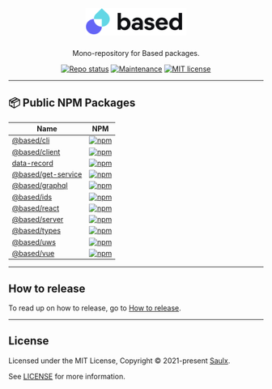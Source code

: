 <div align="center">
  <a href="javascript:void(0);" style="pointer-events: none;">
    <img src="./.docs/assets/based.svg" style="width: 200px; padding-bottom: 10px;" />
  </a>

  <p align="center">
    Mono-repository for Based packages.
  </p>

[![Repo status](https://www.repostatus.org/badges/latest/wip.svg)](./README)
[![Maintenance](https://img.shields.io/badge/Maintained%3F-yes-green.svg)](https://github.com/atelier-saulx/based/graphs/commit-activity)
[![MIT license](https://img.shields.io/badge/License-MIT-green.svg)](./LICENSE)

</div>

---

## 📦 Public NPM Packages

| Name                                                    | NPM                                                                                                          |
| ------------------------------------------------------- | ------------------------------------------------------------------------------------------------------------ |
| [@based/cli](./packages/cli/README.md)                  | [![npm](https://img.shields.io/npm/v/@based/cli)](https://www.npmjs.com/package/@based/cli)                  |
| [@based/client](./packages/client/README.md)            | [![npm](https://img.shields.io/npm/v/@based/client)](https://www.npmjs.com/package/@based/client)            |
| [data-record](./packages/data-record/README.md)         | [![npm](https://img.shields.io/npm/v/data-record)](https://www.npmjs.com/package/data-record)                |
| [@based/get-service](./packages/get-service/README.md)  | [![npm](https://img.shields.io/npm/v/@based/get-service)](https://www.npmjs.com/package/@based/get-service)  |
| [@based/graphql](./packages/graphql/README.md)          | [![npm](https://img.shields.io/npm/v/@based/graphql)](https://www.npmjs.com/package/@based/graphql)          |
| [@based/ids](./packages/ids/README.md)                  | [![npm](https://img.shields.io/npm/v/@based/ids)](https://www.npmjs.com/package/@based/ids)                  |
| [@based/react](./packages/react/README.md)              | [![npm](https://img.shields.io/npm/v/@based/react)](https://www.npmjs.com/package/@based/react)              |
| [@based/server](./packages/server/README.md)            | [![npm](https://img.shields.io/npm/v/@based/server)](https://www.npmjs.com/package/@based/server)            |
| [@based/types](./packages/types/README.md)              | [![npm](https://img.shields.io/npm/v/@based/types)](https://www.npmjs.com/package/@based/types)              |
| [@based/uws](./packages/uws/README.md)                  | [![npm](https://img.shields.io/npm/v/@based/uws)](https://www.npmjs.com/package/@based/uws)                  |
| [@based/vue](./packages/vue/README.md)                  | [![npm](https://img.shields.io/npm/v/@based/vue)](https://www.npmjs.com/package/@based/vue)                  |

---

## How to release

To read up on how to release, go to [How to release](./.docs/how-to-release.md).

---

## License

Licensed under the MIT License, Copyright © 2021-present [Saulx](https://www.saulx.com/).

See [LICENSE](./LICENSE) for more information.
